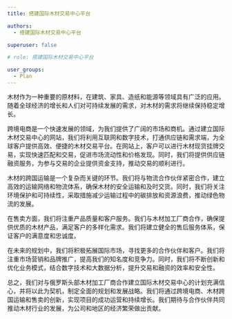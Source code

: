 ```yaml
---
title: 搭建国际木材交易中心平台

authors:
  - 搭建国际木材交易中心平台

superuser: false

# role: 搭建国际木材交易中心平台

user_groups:
  - Plan
---
```


木材作为一种重要的原材料，在建筑、家具、造纸和能源等领域具有广泛的应用。随着全球经济的增长和人们对可持续发展的需求，对木材的需求将继续保持稳定增长。
 
跨境电商是一个快速发展的领域，为我们提供了广阔的市场和商机。通过建立国际木材交易中心的网站，我们将利用互联网和数字技术，打通供应链和需求端，为全球客户提供高效、便捷的木材交易平台。在网站上，客户可以进行木材现货挂牌交易，实现快速匹配和交易，促进市场流动性和价格发现。同时，我们将提供供应链融资服务，为参与交易的企业提供资金支持，推动交易的顺利进行。
 
木材的跨国运输是一个复杂而关键的环节。我们将与物流合作伙伴紧密合作，建立高效的运输网络和物流体系，确保木材的安全运输和及时交货。同时，我们将关注环境保护和可持续性，采取措施减少运输过程中的碳排放和资源浪费，推动绿色物流的发展。
 
在售卖方面，我们将注重产品质量和客户服务。我们与木材加工厂商合作，确保提供优质的木材产品，满足客户的多样化需求。我们将建立健全的售后服务体系，保证客户的满意度和忠诚度。
 
在未来的规划中，我们将积极拓展国际市场，寻找更多的合作伙伴和客户。我们将注重市场营销和品牌推广，提高我们的知名度和竞争力。同时，我们将不断创新和优化业务模式，结合数字技术和大数据分析，提升交易和融资的效率和安全性。
 
总之，我们对与俄罗斯头部木材加工厂商合作建立国际木材交易中心的计划充满信心，并将以此为契机，制定全面的规划和发展战略。我们将通过跨境电商、木材跨国运输和售卖的创新，实现项目的成功运营和持续增长。我们期待与合作伙伴共同推动木材行业的发展，为公司和地区的经济繁荣做出贡献。